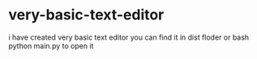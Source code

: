 # very-basic-text-editor
i have created very basic text editor
you can find it in dist floder or 
bash 
python main.py
to open it 
